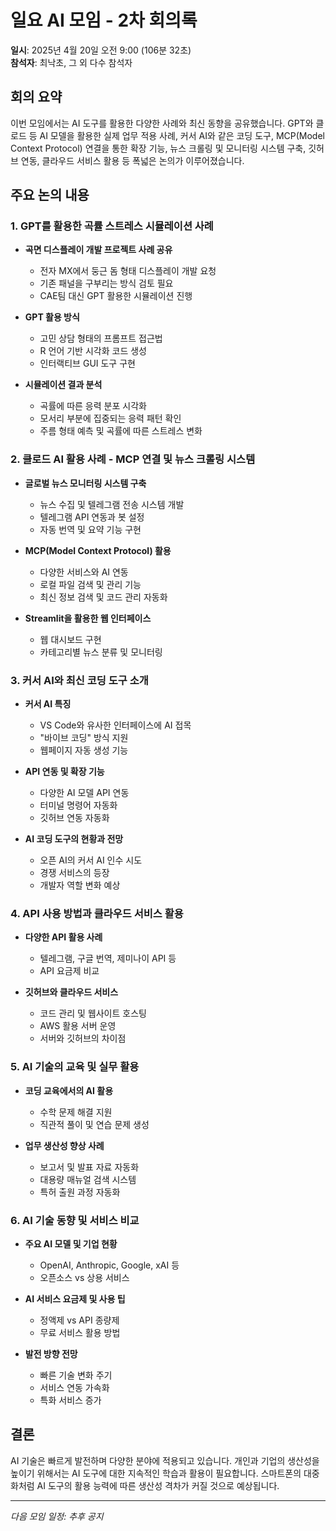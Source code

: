 # 일요 AI 모임 - 2차 회의록

**일시**: 2025년 4월 20일 오전 9:00 (106분 32초)  
**참석자**: 최낙초, 그 외 다수 참석자

## 회의 요약

이번 모임에서는 AI 도구를 활용한 다양한 사례와 최신 동향을 공유했습니다. GPT와 클로드 등 AI 모델을 활용한 실제 업무 적용 사례, 커서 AI와 같은 코딩 도구, MCP(Model Context Protocol) 연결을 통한 확장 기능, 뉴스 크롤링 및 모니터링 시스템 구축, 깃허브 연동, 클라우드 서비스 활용 등 폭넓은 논의가 이루어졌습니다.

## 주요 논의 내용

### 1. GPT를 활용한 곡률 스트레스 시뮬레이션 사례

- **곡면 디스플레이 개발 프로젝트 사례 공유**
  - 전자 MX에서 둥근 돔 형태 디스플레이 개발 요청
  - 기존 패널을 구부리는 방식 검토 필요
  - CAE팀 대신 GPT 활용한 시뮬레이션 진행

- **GPT 활용 방식**
  - 고민 상담 형태의 프롬프트 접근법
  - R 언어 기반 시각화 코드 생성
  - 인터랙티브 GUI 도구 구현

- **시뮬레이션 결과 분석**
  - 곡률에 따른 응력 분포 시각화
  - 모서리 부분에 집중되는 응력 패턴 확인
  - 주름 형태 예측 및 곡률에 따른 스트레스 변화

### 2. 클로드 AI 활용 사례 - MCP 연결 및 뉴스 크롤링 시스템

- **글로벌 뉴스 모니터링 시스템 구축**
  - 뉴스 수집 및 텔레그램 전송 시스템 개발
  - 텔레그램 API 연동과 봇 설정
  - 자동 번역 및 요약 기능 구현

- **MCP(Model Context Protocol) 활용**
  - 다양한 서비스와 AI 연동
  - 로컬 파일 검색 및 관리 기능
  - 최신 정보 검색 및 코드 관리 자동화

- **Streamlit을 활용한 웹 인터페이스**
  - 웹 대시보드 구현
  - 카테고리별 뉴스 분류 및 모니터링

### 3. 커서 AI와 최신 코딩 도구 소개

- **커서 AI 특징**
  - VS Code와 유사한 인터페이스에 AI 접목
  - "바이브 코딩" 방식 지원
  - 웹페이지 자동 생성 기능

- **API 연동 및 확장 기능**
  - 다양한 AI 모델 API 연동
  - 터미널 명령어 자동화
  - 깃허브 연동 자동화

- **AI 코딩 도구의 현황과 전망**
  - 오픈 AI의 커서 AI 인수 시도
  - 경쟁 서비스의 등장
  - 개발자 역할 변화 예상

### 4. API 사용 방법과 클라우드 서비스 활용

- **다양한 API 활용 사례**
  - 텔레그램, 구글 번역, 제미나이 API 등
  - API 요금제 비교

- **깃허브와 클라우드 서비스**
  - 코드 관리 및 웹사이트 호스팅
  - AWS 활용 서버 운영
  - 서버와 깃허브의 차이점

### 5. AI 기술의 교육 및 실무 활용

- **코딩 교육에서의 AI 활용**
  - 수학 문제 해결 지원
  - 직관적 풀이 및 연습 문제 생성

- **업무 생산성 향상 사례**
  - 보고서 및 발표 자료 자동화
  - 대용량 매뉴얼 검색 시스템
  - 특허 출원 과정 자동화

### 6. AI 기술 동향 및 서비스 비교

- **주요 AI 모델 및 기업 현황**
  - OpenAI, Anthropic, Google, xAI 등
  - 오픈소스 vs 상용 서비스

- **AI 서비스 요금제 및 사용 팁**
  - 정액제 vs API 종량제
  - 무료 서비스 활용 방법

- **발전 방향 전망**
  - 빠른 기술 변화 주기
  - 서비스 연동 가속화
  - 특화 서비스 증가

## 결론

AI 기술은 빠르게 발전하며 다양한 분야에 적용되고 있습니다. 개인과 기업의 생산성을 높이기 위해서는 AI 도구에 대한 지속적인 학습과 활용이 필요합니다. 스마트폰의 대중화처럼 AI 도구의 활용 능력에 따른 생산성 격차가 커질 것으로 예상됩니다.

---

*다음 모임 일정: 추후 공지*